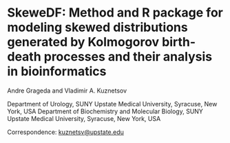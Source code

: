 # SkeweDF: Method and R package for modeling skewed distributions generated by Kolmogorov birth-death processes and their analysis in bioinformatics

Andre Grageda and Vladimir A. Kuznetsov

Department of Urology, SUNY Upstate Medical University, Syracuse, New York, USA
Department of Biochemistry and Molecular Biology, SUNY Upstate Medical University, Syracuse, New York, USA

Correspondence: kuznetsv@upstate.edu
